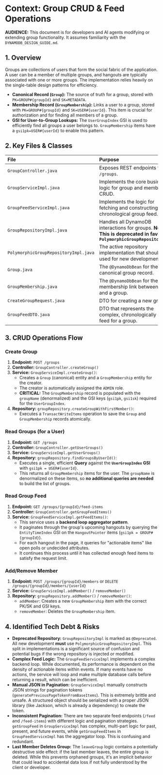 # Context: Group CRUD & Feed Operations

**AUDIENCE:** This document is for developers and AI agents modifying or extending group functionality. It assumes familiarity with the `DYNAMODB_DESIGN_GUIDE.md`.

## 1. Overview

Groups are collections of users that form the social fabric of the application. A user can be a member of multiple groups, and hangouts are typically associated with one or more groups. The implementation relies heavily on the single-table design patterns for efficiency.

- **Canonical Record (`Group`):** The source of truth for a group, stored with `PK=GROUP#{groupId}` and `SK=METADATA`.
- **Membership Record (`GroupMembership`):** Links a user to a group, stored with `PK=GROUP#{groupId}` and `SK=USER#{userId}`. This item is crucial for authorization and for finding all members of a group.
- **GSI for User-to-Group Lookups:** The `UserGroupIndex` GSI is used to efficiently find all groups a user belongs to. `GroupMembership` items have a `gsi1pk=USER#{userId}` to enable this pattern.

## 2. Key Files & Classes

| File | Purpose |
| :--- | :--- |
| `GroupController.java` | Exposes REST endpoints for `/groups`. |
| `GroupServiceImpl.java` | Implements the core business logic for group and membership CRUD. |
| `GroupFeedServiceImpl.java` | Implements the logic for fetching and constructing the chronological group feed. |
| `GroupRepositoryImpl.java` | Handles all DynamoDB interactions for groups. **Note: This is deprecated in favor of `PolymorphicGroupRepositoryImpl`** |
| `PolymorphicGroupRepositoryImpl.java` | The active repository implementation that should be used for new development. |
| `Group.java` | The `@DynamoDbBean` for the canonical group record. |
| `GroupMembership.java` | The `@DynamoDbBean` for the membership link between a user and a group. |
| `CreateGroupRequest.java` | DTO for creating a new group. |
| `GroupFeedDTO.java` | DTO that represents the complex, chronologically sorted feed for a group. |

## 3. CRUD Operations Flow

### Create Group

1.  **Endpoint:** `POST /groups`
2.  **Controller:** `GroupController.createGroup()`
3.  **Service:** `GroupServiceImpl.createGroup()`:
    *   Creates a `Group` (canonical) entity and a `GroupMembership` entity for the creator.
    *   The creator is automatically assigned the `ADMIN` role.
    *   **CRITICAL:** The `GroupMembership` record is populated with the `groupName` (denormalized) and the GSI keys (`gsi1pk`, `gsi1sk`) required for the `UserGroupIndex`.
4.  **Repository:** `groupRepository.createGroupWithFirstMember()`:
    *   Executes a `TransactWriteItems` operation to save the `Group` and `GroupMembership` records atomically.

### Read Groups (for a User)

1.  **Endpoint:** `GET /groups`
2.  **Controller:** `GroupController.getUserGroups()`
3.  **Service:** `GroupServiceImpl.getUserGroups()`
4.  **Repository:** `groupRepository.findGroupsByUserId()`:
    *   Executes a single, efficient **Query** against the **`UserGroupIndex` GSI** with `gsi1pk = USER#{userId}`.
    *   This returns all `GroupMembership` items for the user. The `groupName` is denormalized on these items, so **no additional queries are needed** to build the list of groups.

### Read Group Feed

1.  **Endpoint:** `GET /groups/{groupId}/feed-items`
2.  **Controller:** `GroupController.getGroupFeedItems()`
3.  **Service:** `GroupFeedServiceImpl.getFeedItems()`:
    *   This service uses a **backend loop aggregator pattern**.
    *   It paginates through the group's upcoming hangouts by querying the `EntityTimeIndex` GSI on the `HangoutPointer` items (`gsi1pk = GROUP#{groupId}`).
    *   For each hangout in the page, it queries for "actionable items" like open polls or undecided attributes.
    *   It continues this process until it has collected enough feed items to satisfy the request limit.

### Add/Remove Member

1.  **Endpoint:** `POST /groups/{groupId}/members` or `DELETE /groups/{groupId}/members/{userId}`
2.  **Service:** `GroupServiceImpl.addMember()` / `removeMember()`
3.  **Repository:** `groupRepository.addMember()` / `removeMember()`:
    *   `addMember`: Creates a new `GroupMembership` item with the correct PK/SK and GSI keys.
    *   `removeMember`: Deletes the `GroupMembership` item.

## 4. Identified Tech Debt & Risks

-   **Deprecated Repository:** `GroupRepositoryImpl` is marked as `@Deprecated`. All new development **must** use `PolymorphicGroupRepositoryImpl`. This split in implementations is a significant source of confusion and potential bugs if the wrong repository is injected or modified.
-   **Complex Feed Logic:** The `GroupFeedServiceImpl` implements a complex backend loop. While documented, its performance is dependent on the density of actionable items within events. If many events have no actions, the service will loop and make multiple database calls before returning a result, which can be inefficient.
-   **Manual JSON in Pagination:** `GroupServiceImpl` manually constructs JSON strings for pagination tokens (`generatePreviousPageTokenFromBaseItems`). This is extremely brittle and unsafe. A structured object should be serialized with a proper JSON library (like Jackson, which is already a dependency) to create the token.
-   **Inconsistent Pagination:** There are two separate feed endpoints (`/feed` and `/feed-items`) with different logic and pagination strategies. `getGroupFeed` in `GroupServiceImpl` has complex, multi-part logic for past, present, and future events, while `getGroupFeedItems` in `GroupFeedServiceImpl` has the aggregator loop. This is confusing and redundant.
-   **Last Member Deletes Group:** The `leaveGroup` logic contains a potentially destructive side effect: if the last member leaves, the entire group is deleted. While this prevents orphaned groups, it's an implicit behavior that could lead to accidental data loss if not fully understood by the client or developer.
